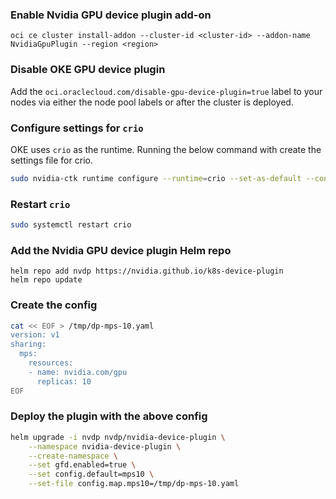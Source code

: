 ### Enable Nvidia GPU device plugin add-on

```
oci ce cluster install-addon --cluster-id <cluster-id> --addon-name NvidiaGpuPlugin --region <region>
```

### Disable OKE GPU device plugin
Add the `oci.oraclecloud.com/disable-gpu-device-plugin=true` label to your nodes via either the node pool labels or after the cluster is deployed.

### Configure settings for `crio`
OKE uses `crio` as the runtime. Running the below command with create the settings file for crio.

```sh
sudo nvidia-ctk runtime configure --runtime=crio --set-as-default --config=/etc/crio/crio.conf.d/99-nvidia.conf
```

### Restart `crio`
```sh
sudo systemctl restart crio
```

### Add the Nvidia GPU device plugin Helm repo
```
helm repo add nvdp https://nvidia.github.io/k8s-device-plugin
helm repo update
```

### Create the config
```sh
cat << EOF > /tmp/dp-mps-10.yaml
version: v1
sharing:
  mps:
    resources:
    - name: nvidia.com/gpu
      replicas: 10
EOF
```

### Deploy the plugin with the above config
```sh
helm upgrade -i nvdp nvdp/nvidia-device-plugin \
    --namespace nvidia-device-plugin \
    --create-namespace \
    --set gfd.enabled=true \
    --set config.default=mps10 \
    --set-file config.map.mps10=/tmp/dp-mps-10.yaml
```
